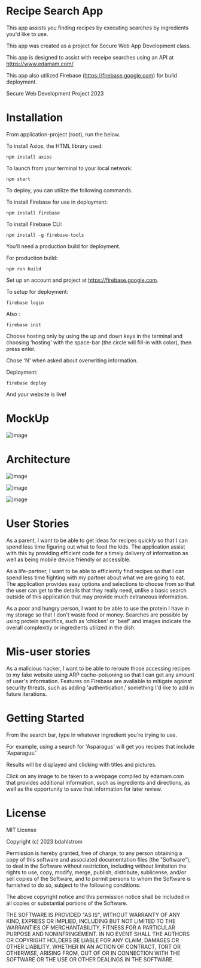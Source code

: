 # Recipe Search App

This app assists you finding recipes by executing searches by ingredients you'd like to use.

This app was created as a project for Secure Web App Development class.

This app is designed to assist with receipe searches using an API at https://www.edamam.com/

This app also utilized Firebase (https://firebase.google.com) for build deployment.

Secure Web Development Project 2023

# Installation

From application-project (root), run the below.

To install Axios, the HTML library used:  
    
    npm install axios
    
To launch from your terminal to your local network:  

    npm start

To deploy, you can utilize the following commands.

To install Firebase for use in deployment:  

    npm install firebase
    
To install Firebase CLI:  

    npm install -g firebase-tools

You'll need a production build for deployment.

For production build: 

    npm run build
    
Set up an account and project at https://firebase.google.com.

To setup for deployment:  
    
    firebase login
                      
Also :  
    
    firebase init

Choose hosting only by using the up and down keys in the terminal and choosing 'hosting' with the space-bar (the circle will fill-in with color), then press enter.

Chose 'N' when asked about overwriting information.

Deployment:

    firebase deploy

And your website is live!
                                




# MockUp

![image](https://github.com/bdahlstrom/SecWebProj2023/assets/144755717/09590a03-8e4c-4170-9e44-ee45f02f0882)



# Architecture 

![image](https://github.com/bdahlstrom/SecWebProj2023/assets/144755717/da0329c0-ab4d-480d-949a-5a563968db1f)



![image](https://github.com/bdahlstrom/SecWebProj2023/assets/144755717/db9b5743-7700-4533-8b78-24f919c72a05)

![image](https://github.com/bdahlstrom/SecWebProj2023/assets/144755717/7c444d80-ad17-4ad4-bb51-4ffa4d53fab4)




# User Stories

As a parent, I want to be able to get ideas for recipes quickly so that I can spend less time figuring out what to feed the kids.  The application assist with this by providing efficient code for a timely delivery of information as well as being mobile device friendly or accessible.

As a life-partner, I want to be able to efficiently find recipes so that I can spend less time fighting with my partner about what we are going to eat.  The application provides easy options and selections to choose from so that the user can get to the details that they really need, unlike a basic search outside of this application that may provide much extraneous information.

As a poor and hungry person, I want to be able to use the protein I have in my storage so that I don't waste food or money.  Searches are possible by using protein specifics, such as 'chicken' or 'beef' and images indicate the overall complexitiy or ingredients utilized in the dish.

# Mis-user stories

As a malicious hacker, I want to be able to reroute those accessing recipes to my fake website using ARP cache-poisoning so that I can get any amount of user's information.  Features on Firebase are available to mitigate against security threats, such as adding 'authentication,' something I'd like to add in future iterations.


# Getting Started

From the search bar, type in whatever ingredient you're trying to use.

For example, using a search for 'Asparagus' will get you recipes that include 'Asparagus.'  

Results will be displayed and clicking with titles and pictures.

Click on any image to be taken to a webpage compiled by edamam.com that provides additional information, such as ingredients and directions, as well as the opportunity to save that information for later review.


# License

MIT License

Copyright (c) 2023 bdahlstrom

Permission is hereby granted, free of charge, to any person obtaining a copy
of this software and associated documentation files (the "Software"), to deal
in the Software without restriction, including without limitation the rights
to use, copy, modify, merge, publish, distribute, sublicense, and/or sell
copies of the Software, and to permit persons to whom the Software is
furnished to do so, subject to the following conditions:

The above copyright notice and this permission notice shall be included in all
copies or substantial portions of the Software.

THE SOFTWARE IS PROVIDED "AS IS", WITHOUT WARRANTY OF ANY KIND, EXPRESS OR
IMPLIED, INCLUDING BUT NOT LIMITED TO THE WARRANTIES OF MERCHANTABILITY,
FITNESS FOR A PARTICULAR PURPOSE AND NONINFRINGEMENT. IN NO EVENT SHALL THE
AUTHORS OR COPYRIGHT HOLDERS BE LIABLE FOR ANY CLAIM, DAMAGES OR OTHER
LIABILITY, WHETHER IN AN ACTION OF CONTRACT, TORT OR OTHERWISE, ARISING FROM,
OUT OF OR IN CONNECTION WITH THE SOFTWARE OR THE USE OR OTHER DEALINGS IN THE
SOFTWARE.






